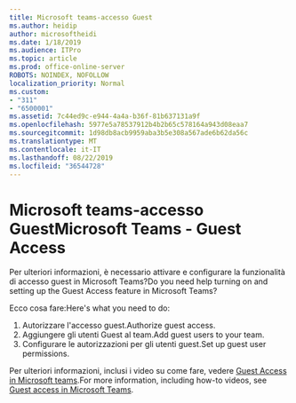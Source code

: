 ```yaml
---
title: Microsoft teams-accesso Guest
ms.author: heidip
author: microsoftheidi
ms.date: 1/18/2019
ms.audience: ITPro
ms.topic: article
ms.prod: office-online-server
ROBOTS: NOINDEX, NOFOLLOW
localization_priority: Normal
ms.custom:
- "311"
- "6500001"
ms.assetid: 7c44ed9c-e944-4a4a-b36f-81b637131a9f
ms.openlocfilehash: 5977e5a78537912b4b2b65c578164a943d08eaa7
ms.sourcegitcommit: 1d98db8acb9959aba3b5e308a567ade6b62da56c
ms.translationtype: MT
ms.contentlocale: it-IT
ms.lasthandoff: 08/22/2019
ms.locfileid: "36544728"
---
```

# <a name="microsoft-teams---guest-access"></a><span data-ttu-id="f757b-102">Microsoft teams-accesso Guest</span><span class="sxs-lookup"><span data-stu-id="f757b-102">Microsoft Teams - Guest Access</span></span>

<span data-ttu-id="f757b-103">Per ulteriori informazioni, è necessario attivare e configurare la funzionalità di accesso guest in Microsoft Teams?</span><span class="sxs-lookup"><span data-stu-id="f757b-103">Do you need help turning on and setting up the Guest Access feature in Microsoft Teams?</span></span>

<span data-ttu-id="f757b-104">Ecco cosa fare:</span><span class="sxs-lookup"><span data-stu-id="f757b-104">Here's what you need to do:</span></span>

1. <span data-ttu-id="f757b-105">Autorizzare l'accesso guest.</span><span class="sxs-lookup"><span data-stu-id="f757b-105">Authorize guest access.</span></span>
1. <span data-ttu-id="f757b-106">Aggiungere gli utenti Guest al team.</span><span class="sxs-lookup"><span data-stu-id="f757b-106">Add guest users to your team.</span></span>
1. <span data-ttu-id="f757b-107">Configurare le autorizzazioni per gli utenti guest.</span><span class="sxs-lookup"><span data-stu-id="f757b-107">Set up guest user permissions.</span></span>

<span data-ttu-id="f757b-108">Per ulteriori informazioni, inclusi i video su come fare, vedere [Guest Access in Microsoft teams](https://docs.microsoft.com/microsoftteams/guest-access).</span><span class="sxs-lookup"><span data-stu-id="f757b-108">For more information, including how-to videos, see [Guest access in Microsoft Teams](https://docs.microsoft.com/microsoftteams/guest-access).</span></span>
